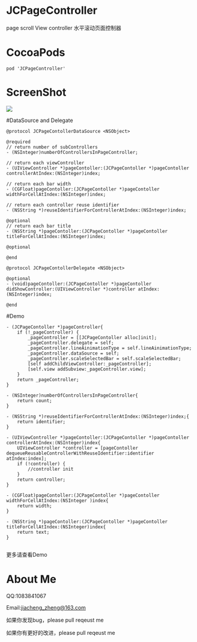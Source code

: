 # JCPageController

page scroll View controller 水平滚动页面控制器

# CocoaPods

```
pod 'JCPageController'
```

# ScreenShot

![](https://github.com/JiachengZheng/JCPageController/blob/master/JCPageControllerDemo/demo.gif)

#DataSource and Delegate

```
@protocol JCPageContollerDataSource <NSObject>

@required
// return number of subControllers
- (NSInteger)numberOfControllersInPageController;

// return each viewController
- (UIViewController *)pageContoller:(JCPageContoller *)pageContoller controllerAtIndex:(NSInteger)index;

// return each bar width
- (CGFloat)pageContoller:(JCPageContoller *)pageContoller widthForCellAtIndex:(NSInteger)index;

// return each controller reuse identifier
- (NSString *)reuseIdentifierForControllerAtIndex:(NSInteger)index;

@optional
// return each bar title
- (NSString *)pageContoller:(JCPageContoller *)pageContoller titleForCellAtIndex:(NSInteger)index;

@optional

@end

@protocol JCPageContollerDelegate <NSObject>

@optional
- (void)pageContoller:(JCPageContoller *)pageContoller didShowController:(UIViewController *)controller atIndex:(NSInteger)index;

@end
```

#Demo

```
- (JCPageContoller *)pageController{
    if (!_pageController) {
        _pageController = [[JCPageContoller alloc]init];
        _pageController.delegate = self;
        _pageController.lineAinimationType = self.lineAinimationType;
        _pageController.dataSource = self;
        _pageController.scaleSelectedBar = self.scaleSelectedBar;
        [self addChildViewController:_pageController];
        [self.view addSubview:_pageController.view];
    }
    return _pageController;
}

- (NSInteger)numberOfControllersInPageController{
    return count;
}

- (NSString *)reuseIdentifierForControllerAtIndex:(NSInteger)index;{
    return identifier;
}

- (UIViewController *)pageContoller:(JCPageContoller *)pageContoller controllerAtIndex:(NSInteger)index{
    UIViewController *controller = [pageContoller dequeueReusableControllerWithReuseIdentifier:identifier atIndex:index];
    if (!controller) {
        //controller init
    }
    return controller;
}

- (CGFloat)pageContoller:(JCPageContoller *)pageContoller widthForCellAtIndex:(NSInteger )index{
    return width;
}

- (NSString *)pageContoller:(JCPageContoller *)pageContoller titleForCellAtIndex:(NSInteger)index{
    return text;
}


```
更多请查看Demo

# About Me

QQ:1083841067

Email:jiacheng_zheng@163.com

如果你发现bug，please pull reqeust me 

如果你有更好的改进，please pull reqeust me 

